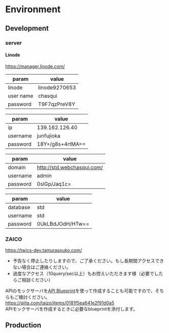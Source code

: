 # Environment  

## Development

### server

#### Linode
https://manager.linode.com/

|param|value|
|--|--|
|linode|linode9270653|
|user name|chasqui|
|password|T9F7qzPreV8Y|

|param|value|
|-----|-----|
|ip|139.162.126.40|
|username|junfujioka|
|password|18Y+/g8s+4rtMA==|

|param|value|
|-----|-----|
|domain|http://std.webchasqui.com/|
|username|admin|
|password|0slGp/Jaq1c=|

|param|value|
|-----|-----|
|database|std|
|username|std|
|password|0UkLBdJOdH/HTw==|



### ZAICO
https://twics-dev.tamurasouko.com/
* 予告なく停止したりしますので、ご了承ください。もし長期間アクセスできない場合はご連絡ください。
* 過度なアクセス（10query/sec以上）もお控えいただきます様（必要でしたらご相談ください）

APIのモックサーバを[API Blueprint](/tools/dev/zaico/api_blueprint/api.md)を使って作成することも可能ですので、そちらもご検討ください。  
https://qiita.com/taizo/items/0181f5ea641e2f91d0a5  
APIモックサーバを作成するときに必要なblueprintを添付します。


## Production
